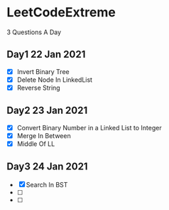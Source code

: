 # LeetCodeExtreme

3 Questions A Day

## Day1 22 Jan 2021

- [x] Invert Binary Tree
- [x] Delete Node In LinkedList
- [x] Reverse String

## Day2 23 Jan 2021

- [x] Convert Binary Number in a Linked List to Integer
- [x] Merge In Between
- [x] Middle Of LL

## Day3 24 Jan 2021

- [x] Search In BST
- [ ]
- [ ]
